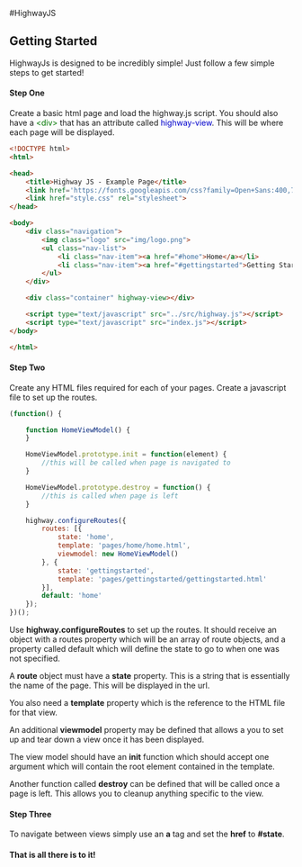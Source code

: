 #HighwayJS

## Getting Started

HighwayJs is designed to be incredibly simple! Just follow a few simple steps to get started!

#### Step One

Create a basic html page and load the highway.js script. You should also have a <span style="color: #007700">&lt;div&gt;</span> that has an attribute called <span style="color: #0000CC">highway-view</span>. This will be where each page will be displayed.

```html
<!DOCTYPE html>
<html>

<head>
    <title>Highway JS - Example Page</title>
    <link href='https://fonts.googleapis.com/css?family=Open+Sans:400,700' rel='stylesheet' type='text/css'>
    <link href="style.css" rel="stylesheet">
</head>

<body>
    <div class="navigation">
        <img class="logo" src="img/logo.png">
        <ul class="nav-list">
            <li class="nav-item"><a href="#home">Home</a></li>
            <li class="nav-item"><a href="#gettingstarted">Getting Started</a></li>
        </ul>
    </div>

    <div class="container" highway-view></div>

    <script type="text/javascript" src="../src/highway.js"></script>
    <script type="text/javascript" src="index.js"></script>
</body>

</html>
```

#### Step Two

Create any HTML files required for each of your pages. Create a javascript file to set up the routes.

```javascript
(function() {

    function HomeViewModel() {
    }

    HomeViewModel.prototype.init = function(element) {
        //this will be called when page is navigated to
    }

    HomeViewModel.prototype.destroy = function() {
        //this is called when page is left
    }

    highway.configureRoutes({
        routes: [{
            state: 'home',
            template: 'pages/home/home.html',
            viewmodel: new HomeViewModel()
        }, {
            state: 'gettingstarted',
            template: 'pages/gettingstarted/gettingstarted.html'
        }],
        default: 'home'
    });
})();
```


Use **highway.configureRoutes** to set up the routes. It should receive an object with a routes property which will be an array of route objects, and a property called default which will define the state to go to when one was not specified.  

A **route** object must have a **state** property. This is a string that is essentially the name of the page. This will be displayed in the url.  

You also need a **template** property which is the reference to the HTML file for that view.  

An additional **viewmodel** property may be defined that allows a you to set up and tear down a view once it has been displayed.  

The view model should have an **init** function which should accept one argument which will contain the root element contained in the template.  

Another function called **destroy** can be defined that will be called once a page is left. This allows you to cleanup anything specific to the view.

#### Step Three

To navigate between views simply use an **a** tag and set the **href** to **#state**.

#### That is all there is to it!
